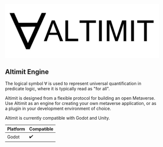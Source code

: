 ![Altimit logo](/logo.png)

## Altimit Engine

The logical symbol ∀ is used to represent universal quantification in predicate logic, where it is typically read as "for all".

Altimit is designed from a flexible protocol for building an open Metaverse. Use Altimit as an engine for creating your own metaverse application, or as a plugin in your development environment of choice.

Altimit is currently compatible with Godot and Unity.

Platform | Compatible |
--- | --- | 
Godot | ✔️ |
